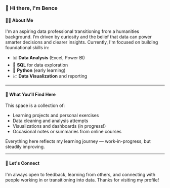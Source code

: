 ### 👋 Hi there, I'm Bence

#### 🧑‍💻 About Me

I'm an aspiring data professional transitioning from a humanities background. I’m driven by curiosity and the belief that data can power smarter decisions and clearer insights. Currently, I'm focused on building foundational skills in:

- 📊 **Data Analysis** (Excel, Power BI)
- 🧮 **SQL** for data exploration
- 🐍 **Python** (early learning)
- 📈 **Data Visualization** and reporting

---

#### 📂 What You’ll Find Here

This space is a collection of:
- Learning projects and personal exercises
- Data cleaning and analysis attempts
- Visualizations and dashboards (in progress!)
- Occasional notes or summaries from online courses

Everything here reflects my learning journey — work-in-progress, but steadily improving.

---

#### 🤝 Let's Connect

I'm always open to feedback, learning from others, and connecting with people working in or transitioning into data. Thanks for visiting my profile!
